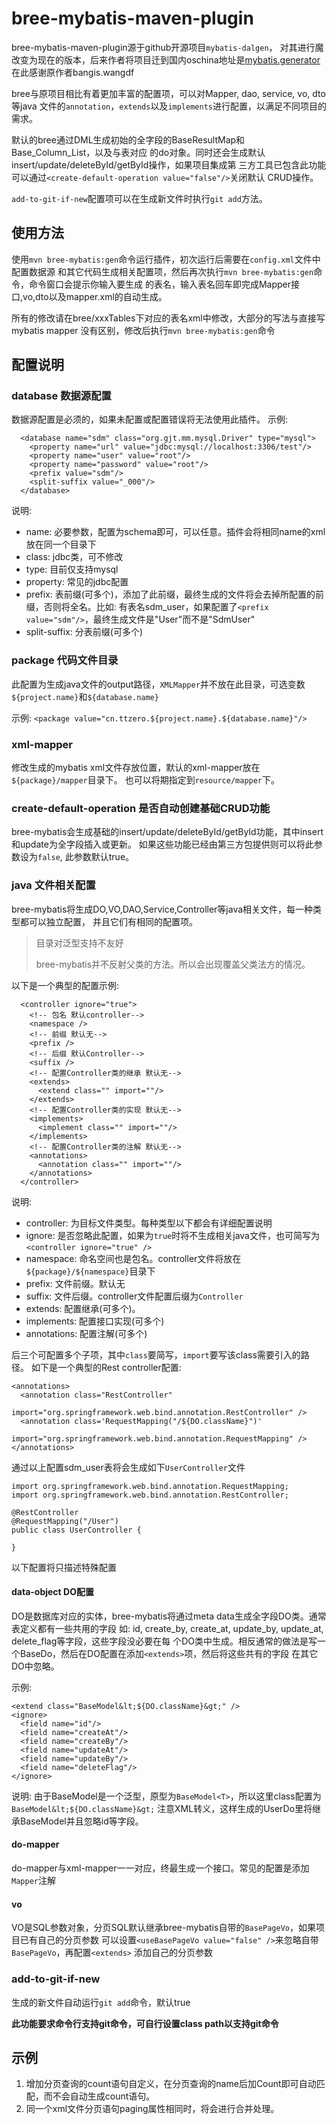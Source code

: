 # bree-mybatis-maven-plugin

bree-mybatis-maven-plugin源于github开源项目`mybatis-dalgen`，
对其进行魔改变为现在的版本，后来作者将项目迁到国内oschina地址是[mybatis.generator](https://gitee.com/bangis/mybatis.generator)
在此感谢原作者bangis.wangdf

bree与原项目相比有着更加丰富的配置项，可以对Mapper, dao, service, vo, dto等java
文件的`annotation`，`extends`以及`implements`进行配置，以满足不同项目的需求。

默认的bree通过DML生成初始的全字段的BaseResultMap和Base_Column_List，以及与表对应
的do对象。同时还会生成默认insert/update/deleteById/getById操作，如果项目集成第
三方工具已包含此功能可以通过`<create-default-operation value="false"/>`关闭默认
CRUD操作。

`add-to-git-if-new`配置项可以在生成新文件时执行`git add`方法。

## 使用方法

使用`mvn bree-mybatis:gen`命令运行插件，初次运行后需要在`config.xml`文件中配置数据源
和其它代码生成相关配置项，然后再次执行`mvn bree-mybatis:gen`命令，命令窗口会提示你输入要生成
的表名，输入表名回车即完成Mapper接口,vo,dto以及mapper.xml的自动生成。

所有的修改请在bree/xxxTables下对应的表名xml中修改，大部分的写法与直接写mybatis mapper
没有区别，修改后执行`mvn bree-mybatis:gen`命令

## 配置说明

### database 数据源配置

数据源配置是必须的，如果未配置或配置错误将无法使用此插件。
示例:

```
  <database name="sdm" class="org.gjt.mm.mysql.Driver" type="mysql">
    <property name="url" value="jdbc:mysql://localhost:3306/test"/>
    <property name="user" value="root"/>
    <property name="password" value="root"/>
    <prefix value="sdm"/>
    <split-suffix value="_000"/>
  </database>
```

说明:
- name: 必要参数，配置为schema即可，可以任意。插件会将相同name的xml放在同一个目录下
- class: jdbc类，可不修改
- type: 目前仅支持mysql
- property: 常见的jdbc配置
- prefix: 表前缀(可多个)，添加了此前缀，最终生成的文件将会去掉所配置的前缀，否则将全名。比如:
    有表名sdm_user，如果配置了`<prefix value="sdm"/>`，最终生成文件是"User"而不是"SdmUser"
- split-suffix: 分表前缀(可多个)

### package 代码文件目录

此配置为生成java文件的output路径，`XMLMapper`并不放在此目录，可选变数`${project.name}`和`${database.name}`

示例: `<package value="cn.ttzero.${project.name}.${database.name}"/>`

### xml-mapper

修改生成的mybatis xml文件存放位置，默认的xml-mapper放在`${package}/mapper`目录下。
也可以将期指定到`resource/mapper`下。

### create-default-operation 是否自动创建基础CRUD功能

bree-mybatis会生成基础的insert/update/deleteById/getById功能，其中insert和update为全字段插入或更新。
如果这些功能已经由第三方包提供则可以将此参数设为`false`, 此参数默认true。

### java 文件相关配置

bree-mybatis将生成DO,VO,DAO,Service,Controller等java相关文件，每一种类型都可以独立配置，
并且它们有相同的配置项。

> 目录对泛型支持不友好
>
> bree-mybatis并不反射父类的方法。所以会出现覆盖父类法方的情况。

以下是一个典型的配置示例:

```
  <controller ignore="true">
    <!-- 包名 默认controller-->
    <namespace />
    <!-- 前缀 默认无-->
    <prefix />
    <!-- 后缀 默认Controller-->
    <suffix />
    <!-- 配置Controller类的继承 默认无-->
    <extends>
      <extend class="" import=""/>
    </extends>
    <!-- 配置Controller类的实现 默认无-->
    <implements>
      <implement class="" import=""/>
    </implements>
    <!-- 配置Controller类的注解 默认无-->
    <annotations>
      <annotation class="" import=""/>
    </annotations>
  </controller>
```

说明:
- controller: 为目标文件类型。每种类型以下都会有详细配置说明
- ignore: 是否忽略此配置，如果为`true`时将不生成相关java文件，也可简写为`<controller ignore="true" />`
- namespace: 命名空间也是包名。controller文件将放在`${package}/${namespace}`目录下
- prefix: 文件前缀。默认无
- suffix: 文件后缀。controller文件配置后缀为`Controller`
- extends: 配置继承(可多个)。
- implements: 配置接口实现(可多个)
- annotations: 配置注解(可多个)

后三个可配置多个子项，其中`class`要简写，`import`要写该class需要引入的路径。
如下是一个典型的Rest controller配置:

```
<annotations>
  <annotation class="RestController"
              import="org.springframework.web.bind.annotation.RestController" />
  <annotation class='RequestMapping("/${DO.className}")'
              import="org.springframework.web.bind.annotation.RequestMapping" />
</annotations>
```

通过以上配置sdm_user表将会生成如下`UserController`文件

```
import org.springframework.web.bind.annotation.RequestMapping;
import org.springframework.web.bind.annotation.RestController;

@RestController
@RequestMapping("/User")
public class UserController {

}
```

以下配置将只描述特殊配置

#### data-object DO配置

DO是数据库对应的实体，bree-mybatis将通过meta data生成全字段DO类。通常表定义都有一些共用的字段
如: id, create_by, create_at, update_by, update_at, delete_flag等字段，这些字段没必要在每
个DO类中生成。相反通常的做法是写一个BaseDo，然后在DO配置在添加`<extends>`项，然后将这些共有的字段
在其它DO中忽略。

示例:

```
<extend class="BaseModel&lt;${DO.className}&gt;" />
<ignore>
  <field name="id"/>
  <field name="createAt"/>
  <field name="createBy"/>
  <field name="updateAt"/>
  <field name="updateBy"/>
  <field name="deleteFlag"/>
</ignore>
```

说明: 由于BaseModel是一个泛型，原型为`BaseModel<T>`，所以这里class配置为`BaseModel&lt;${DO.className}&gt;`
注意XML转义，这样生成的UserDo里将继承BaseModel并且忽略id等字段。

#### do-mapper

do-mapper与xml-mapper一一对应，终最生成一个接口。常见的配置是添加`Mapper`注解

#### vo

VO是SQL参数对象，分页SQL默认继承bree-mybatis自带的`BasePageVo`，如果项目已有自己的分页参数
可以设置`<useBasePageVo value="false" />`来忽略自带`BasePageVo`，再配置`<extends>`
添加自己的分页参数

### add-to-git-if-new

生成的新文件自动运行`git add`命令，默认true

**此功能要求命令行支持git命令，可自行设置class path以支持git命令**

## 示例

1. 增加分页查询的count语句自定义，在分页查询的name后加Count即可自动匹配，而不会自动生成count语句。
2. 同一个xml文件分页语句paging属性相同时，将会进行合并处理。
